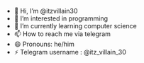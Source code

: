 - 👋 Hi, I’m @itzvillain30
- 👀 I’m interested in programming
- 🌱 I’m currently learning computer science
- 📫 How to reach me via telegram
- 😄 Pronouns: he/him
- ⚡ Telegram username : @itz_villain_30 
